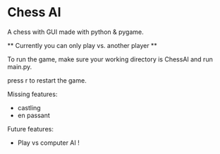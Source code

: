 # Chess AI
A chess with GUI made with python & pygame.

** Currently you can only play vs. another player **

To run the game, make sure your working directory is ChessAI and run main.py.

press r to restart the game.

Missing features:
- castling
- en passant

Future features:
- Play vs computer AI !
